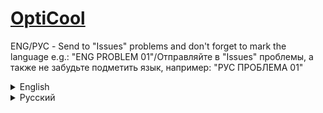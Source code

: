 # [OptiCool](https://modrinth.com/modpack/opticool)
ENG/РУС - Send to "Issues" problems and don't forget to mark the language e.g.: "ENG PROBLEM 01"/Отправляйте в "Issues" проблемы, а также не забудьте подметить язык, например: "РУС ПРОБЛЕМА 01"


<details>
<summary>English</summary>

**OptiCool** is a modpack that has **improved optimization** and **support OptiFine features**! 


<details>
<summary>Optimization Comparison</summary>

Let's compare OptiCool 1.0 B1 pre1 with [OptiFabric](https://modrinth.com/modpack/optifabric-modpack) and OptiFine (1.21.4)!

Menu in 1.21.4 OptiFine
![2025-05-21_17 12 31](https://github.com/user-attachments/assets/686e263c-cbde-4642-991b-67ca58cf7a08)
![2025-05-21_17 12 37](https://github.com/user-attachments/assets/3f5ad2b0-aa48-457b-a2a7-d4533a6048b0)
![2025-05-21_17 12 43](https://github.com/user-attachments/assets/407805e0-3887-4356-b0c9-56f9b55ae59d)

Menu in OptiFabric (Modpack)
![2025-05-21_20 03 22](https://github.com/user-attachments/assets/aecc1faa-4c89-418a-afcd-6c7973a16617)
![2025-05-21_20 04 09](https://github.com/user-attachments/assets/518abcc3-d3ff-4b13-a05e-1539b14b7b18)
![2025-05-21_20 04 15](https://github.com/user-attachments/assets/919c5f7e-496a-4cf1-9737-7f71d51faa11)

Menu in OptiCool 1.0 B1 pre1
![2025-05-21_20 28 45](https://github.com/user-attachments/assets/606ccb36-553f-4460-8cb6-f2f894aeade8)
![2025-05-21_20 29 05](https://github.com/user-attachments/assets/842f652a-4004-4803-9a4f-4985a904fee6)
![2025-05-21_20 29 13](https://github.com/user-attachments/assets/934ebe67-0492-4564-870c-ac313dd9ae97)
![2025-05-21_20 29 18](https://github.com/user-attachments/assets/036c04dc-afb3-4573-967e-bba21e09501b)

As you've already noticed for yourself that OptiCool is inspired by old OptiFine parts...

Now let's get to the most interesting part - FPS Testing!

FPS with 1.21.4 OptiFine
![2025-05-21_21 04 42](https://github.com/user-attachments/assets/a2efdc3a-a2d6-4da2-b7b8-5a0129538de4)
I had to put 12 chunks to have an accurate result.

FPS with OptiFabric (Modpack)
![2025-05-21_20 50 14](https://github.com/user-attachments/assets/6b83e521-fdec-4ca4-96cd-4d20d8c9ab3a)

FPS with OptiCool 1.0 B1 pre1
![2025-05-21_21 35 59](https://github.com/user-attachments/assets/57390dec-f9b2-429e-9def-8fa27f9a6bbd)
Why this result? Most likely because OptiCool uses optimized settings options that try to give the look of Minecraft on Fancy graphics although it's Fast and fixes the big lag issues from particles.

</details>



<details>
<summary>Additional</summary>

In new versions there will be **updates or add mods for optimization / mods for OptiFine features**.

</details>



There are **8 editions** (2 editions support both **Fabric** and **Quilt**) of OptiCool:

1. Default Edition (The name of the edition is hidden and looks like this: OptiCool) - **basic OptiCool**.
2. **Plus Edition** - **improved version of OptiCool** where **useful mods are added**!
3. **NeoForge** Edition - OptiCool port on **NeoForge**.
4. **NeoForge Plus Edition** - **OptiCool: Plus Edition** port on **NeoForge**.
5. OptiCool **Beta 1.7.3** - OptiCool for **Beta 1.7.3 (Babric)**!
6. **OptiCool Beta 1.7.3: Plus Edition** - **OptiCool: Plus Edition** for **Beta 1.7.3 (Babric)**!
<details>
<summary>Spoiler</summary>

New editions may be completely different and you may not like it. 

</details>

</details>





<details>
<summary>Русский</summary>

**OptiCool** - модпак с **улучшенной оптимизацией** и **поддержкой возможностей OptiFine**! 


<details>
<summary>Сравнение Оптимизации</summary>

Давайте сравним OptiCool 1.0 B1 pre1 с [OptiFabric](https://modrinth.com/modpack/optifabric-modpack) и OptiFine (1.21.4)!

Меню в 1.21.4 OptiFine
![2025-05-21_17 12 31](https://github.com/user-attachments/assets/686e263c-cbde-4642-991b-67ca58cf7a08)
![2025-05-21_17 12 37](https://github.com/user-attachments/assets/3f5ad2b0-aa48-457b-a2a7-d4533a6048b0)
![2025-05-21_17 12 43](https://github.com/user-attachments/assets/407805e0-3887-4356-b0c9-56f9b55ae59d)

Меню в OptiFabric (Модпак)
![2025-05-21_20 03 22](https://github.com/user-attachments/assets/aecc1faa-4c89-418a-afcd-6c7973a16617)
![2025-05-21_20 04 09](https://github.com/user-attachments/assets/518abcc3-d3ff-4b13-a05e-1539b14b7b18)
![2025-05-21_20 04 15](https://github.com/user-attachments/assets/919c5f7e-496a-4cf1-9737-7f71d51faa11)

Меню в OptiCool 1.0 B1 pre1
![2025-05-21_20 28 45](https://github.com/user-attachments/assets/606ccb36-553f-4460-8cb6-f2f894aeade8)
![2025-05-21_20 29 05](https://github.com/user-attachments/assets/842f652a-4004-4803-9a4f-4985a904fee6)
![2025-05-21_20 29 13](https://github.com/user-attachments/assets/934ebe67-0492-4564-870c-ac313dd9ae97)
![2025-05-21_20 29 18](https://github.com/user-attachments/assets/036c04dc-afb3-4573-967e-bba21e09501b)

Как вы уже и сами заметили, что OptiCool вдохновляется старыми деталями OptiFine...

Теперь перейдём к самому интересному - Тестирование FPS!

FPS с 1.21.4 OptiFine
![2025-05-21_21 04 42](https://github.com/user-attachments/assets/a2efdc3a-a2d6-4da2-b7b8-5a0129538de4)
Пришлось поставить 12 чанков, чтобы был результат точен.

FPS с OptiFabric (Модпак)
![2025-05-21_20 50 14](https://github.com/user-attachments/assets/6b83e521-fdec-4ca4-96cd-4d20d8c9ab3a)

FPS с OptiCool 1.0 B1 pre1
![2025-05-21_21 35 59](https://github.com/user-attachments/assets/57390dec-f9b2-429e-9def-8fa27f9a6bbd)
Почему такой результат? Скорее всего из-за того, что OptiCool использует оптимизированные варианты настроек, которые стараются придать вид Minecraft на Детальном графике, хотя это Быстрая и исправить большие проблемы с лагами от частиц.

</details>



<details>
<summary>Дополнительно</summary>

В новых версиях будут **обновления или добавления модов для оптимизации / модов для возможностей OptiFine**.

</details>



Имеются **8 изданий** (2 издания поддерживают и **Fabric**, и **Quilt**) OptiCool:

1. Default Edition (Название издания скрыто и это выглядит вот так: OptiCool) - **обычный OptiCool**.
2. **Plus Edition** - **улучшенная версия OptiCool** где **добавлены полезные моды**!
3. **NeoForge** Edition - порт OptiCool на **NeoForge**.
4. **NeoForge Plus Edition** - порт **OptiCool: Plus Edition** на **NeoForge**.
5. OptiCool **Beta 1.7.3** - OptiCool для **Beta 1.7.3 (Babric)**!
6. **OptiCool Beta 1.7.3: Plus Edition** - **OptiCool: Plus Edition** для **Beta 1.7.3 (Babric)**!
<details>
<summary>Спойлер</summary>

Новые издания могут быть совершенно другими и вам это может не понравиться. 

</details>

</details>


